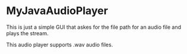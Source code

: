 # MyJavaAudioPlayer

This is just a simple GUI that askes for the file path for an audio file and plays the stream.

This audio player supports .wav audio files.
